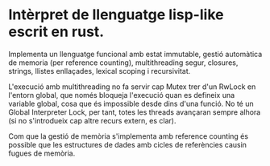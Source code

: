 # Intèrpret de llenguatge lisp-like escrit en rust.
Implementa un llenguatge funcional amb estat immutable, gestió automàtica de memoria (per reference counting), multithreading segur, closures, strings, llistes enllaçades, lexical scoping i recursivitat.

L'execució amb multithreading no fa servir cap Mutex trer d'un RwLock en l'entorn global, que només bloqueja l'execució quan es defineix una variable global, cosa que és impossible desde dins d'una funció. No té un Global Interpreter Lock, per tant, totes les threads avançaran sempre alhora (si no s'introdueix cap altre recurs extern, es clar).

Com que la gestió de memòria s'implementa amb reference counting és possible que les estructures de dades amb cicles de referències causin fugues de memòria.
